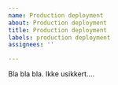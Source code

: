 ```yaml
---
name: Production deployment
about: Production deployment
title: Production deployment
labels: production deployment
assignees: ''

---
```


Bla bla bla.
Ikke usikkert....
